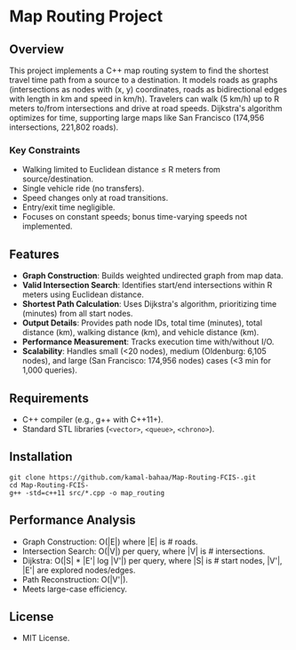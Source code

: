 # Map Routing Project

## Overview
This project implements a C++ map routing system to find the shortest travel time path from a source to a destination. It models roads as graphs (intersections as nodes with (x, y) coordinates, roads as bidirectional edges with length in km and speed in km/h). Travelers can walk (5 km/h) up to R meters to/from intersections and drive at road speeds. Dijkstra's algorithm optimizes for time, supporting large maps like San Francisco (174,956 intersections, 221,802 roads).

### Key Constraints
- Walking limited to Euclidean distance ≤ R meters from source/destination.
- Single vehicle ride (no transfers).
- Speed changes only at road transitions.
- Entry/exit time negligible.
- Focuses on constant speeds; bonus time-varying speeds not implemented.

## Features
- **Graph Construction**: Builds weighted undirected graph from map data.
- **Valid Intersection Search**: Identifies start/end intersections within R meters using Euclidean distance.
- **Shortest Path Calculation**: Uses Dijkstra's algorithm, prioritizing time (minutes) from all start nodes.
- **Output Details**: Provides path node IDs, total time (minutes), total distance (km), walking distance (km), and vehicle distance (km).
- **Performance Measurement**: Tracks execution time with/without I/O.
- **Scalability**: Handles small (<20 nodes), medium (Oldenburg: 6,105 nodes), and large (San Francisco: 174,956 nodes) cases (<3 min for 1,000 queries).

## Requirements
- C++ compiler (e.g., g++ with C++11+).
- Standard STL libraries (`<vector>`, `<queue>`, `<chrono>`).

## Installation
```
git clone https://github.com/kamal-bahaa/Map-Routing-FCIS-.git
cd Map-Routing-FCIS-
g++ -std=c++11 src/*.cpp -o map_routing
```

## Performance Analysis
- Graph Construction: O(|E|) where |E| is # roads.
- Intersection Search: O(|V|) per query, where |V| is # intersections.
- Dijkstra: O(|S| * |E'| log |V'|) per query, where |S| is # start nodes, |V'|, |E'| are explored nodes/edges.
- Path Reconstruction: O(|V'|).
- Meets large-case efficiency.


## License
- MIT License.

